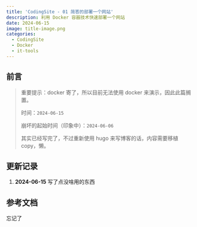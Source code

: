 ```yaml
---
title: 'CodingSite - 01 简答的部署一个网站'
description: 利用 Docker 容器技术快速部署一个网站
date: 2024-06-15
image: title-image.png
categories:
  - CodingSite
  - Docker
  - it-tools
---
```


## 前言

> 重要提示：docker 寄了，所以目前无法使用 docker 来演示，因此此篇搁置。
>
> 时间：`2024-06-15`
>
> 崩坏的起始时间（印象中）：`2024-06-06`
>
> 其实已经写完了，不过重新使用 hugo 来写博客的话，内容需要移植 copy，懒。

## 更新记录

1. **2024-06-15** 写了点没啥用的东西

## 参考文档

忘记了
